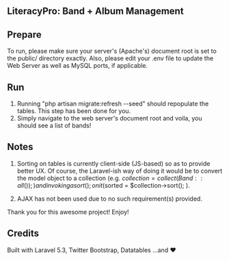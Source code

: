 
## LiteracyPro: Band + Album Management

## Prepare
To run, please make sure your server's (Apache's) document root is set to the public/ directory exactly.
Also, please edit your .env file to update the Web Server as well as MySQL ports, if applicable.

## Run
1. Running "php artisan migrate:refresh --seed" should repopulate the tables. This step has been done for you.
2. Simply navigate to the web server's document root and voila, you should see a list of bands!

## Notes
1. Sorting on tables is currently client-side (JS-based) so as to provide better UX. Of course, the Laravel-ish way of doing it would be to convert the model object to a collection (e.g. $collection = collect(Band::all()); ) and invoking a sort(); on it ($sorted = $collection->sort(); ).

2. AJAX has not been used due to no such requirement(s) provided.

Thank you for this awesome project! Enjoy!

## Credits
Built with Laravel 5.3, Twitter Bootstrap, Datatables ...and &hearts;
